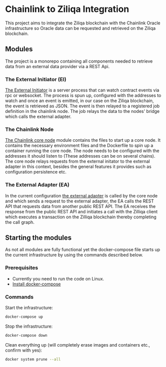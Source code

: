 # Chainlink to Ziliqa Integration

This project aims to integrate the Ziliqa blockchain with the Chainlink Oracle infrastructure so Oracle data can be requested and retrieved on the Ziliqa blockchain.

## Modules

The project is a monorepo containing all components needed to retrieve data from an external data provider via a REST Api.

### The External Initiator (EI)

[The External Initiator](./external-initiator/README.md) is a server process that can watch contract events via rpc or websocket. The process is spun up, configured with the addresses to watch and once an event is emitted, in our case on the Ziliqa blockchain, the event is retrieved as JSON. The event is then relayed to a registered job definition in the chainlink node. The job relays the data to the nodes' bridge which calls the external adapter.

### The Chainlink Node

[The Chainlink core node](./chainlink-node/README.md) module contains the files to start up a core node. It contains the necessary environment files and the Dockerfile to spin up a container running the core node. The node needs to be configured with the addresses it should listen to (These addresses can be on several chains).
The core node relays requests from the external initator to the external adapter in this context, besides the general features it provides such as configuration persistence etc.

### The External Adapter (EA)

In the current configuration [the external adapter](./external-adapter/README.md) is called by the core node and which sends a request to the external adapter, the EA calls the REST API that requests data from another public REST API.
The EA receives the response from the public REST API and initiates a call with the Zilliqa client which executes a transaction on the Zilliqa blockchain thereby completing the call graph.

## Starting the modules

As not all modules are fully functional yet the docker-compose file starts up the current infrastructure by using the commands described below.

### Prerequisites

- Currently you need to run the code on Linux.
- [Install docker-compose](https://docs.docker.com/compose/install/)

### Commands

Start the infrastructure:
```bash
docker-compose up
```
Stop the infrastructure:
```bash
docker-compose down
```
Clean everything up (will completely erase images and containers etc., confirm with yes):
```bash
docker system prune --all
```
